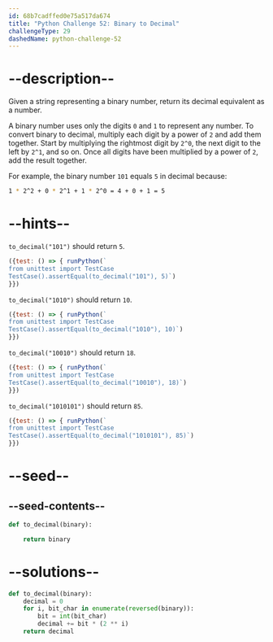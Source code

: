 ```yaml
---
id: 68b7cadffed0e75a517da674
title: "Python Challenge 52: Binary to Decimal"
challengeType: 29
dashedName: python-challenge-52
---
```


# --description--

Given a string representing a binary number, return its decimal equivalent as a number.

A binary number uses only the digits `0` and `1` to represent any number. To convert binary to decimal, multiply each digit by a power of `2` and add them together. Start by multiplying the rightmost digit by `2^0`, the next digit to the left by `2^1`, and so on. Once all digits have been multiplied by a power of `2`, add the result together.

For example, the binary number `101` equals `5` in decimal because:

```sh
1 * 2^2 + 0 * 2^1 + 1 * 2^0 = 4 + 0 + 1 = 5
```

# --hints--

`to_decimal("101")` should return `5`.

```js
({test: () => { runPython(`
from unittest import TestCase
TestCase().assertEqual(to_decimal("101"), 5)`)
}})
```

`to_decimal("1010")` should return `10`.

```js
({test: () => { runPython(`
from unittest import TestCase
TestCase().assertEqual(to_decimal("1010"), 10)`)
}})
```

`to_decimal("10010")` should return `18`.

```js
({test: () => { runPython(`
from unittest import TestCase
TestCase().assertEqual(to_decimal("10010"), 18)`)
}})
```

`to_decimal("1010101")` should return `85`.

```js
({test: () => { runPython(`
from unittest import TestCase
TestCase().assertEqual(to_decimal("1010101"), 85)`)
}})
```

# --seed--

## --seed-contents--

```py
def to_decimal(binary):

    return binary
```

# --solutions--

```py
def to_decimal(binary):
    decimal = 0
    for i, bit_char in enumerate(reversed(binary)):
        bit = int(bit_char)
        decimal += bit * (2 ** i)
    return decimal
```
